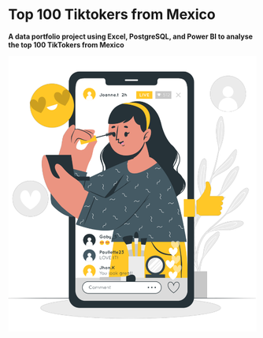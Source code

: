 # Top 100 Tiktokers from Mexico
**A data portfolio project using Excel, PostgreSQL, and Power BI to analyse the top 100 TikTokers from Mexico**

![Influencer](https://github.com/alejandralopezgalan/alejandralopezgalan.github.io/blob/master/assets/img/project2_portada_influencer.png)
